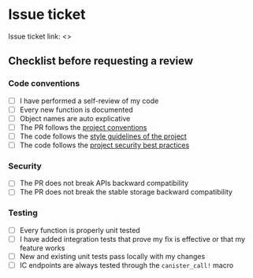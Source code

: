 # Issue ticket

Issue ticket link: <>

## Checklist before requesting a review

### Code conventions

- [ ] I have performed a self-review of my code
- [ ] Every new function is documented
- [ ] Object names are auto explicative
- [ ] The PR follows the [project conventions](https://infinityswap.atlassian.net/wiki/spaces/CPROD/pages/23330839/Conventions)
- [ ] The code follows the [style guidelines of the project](https://infinityswap.atlassian.net/wiki/spaces/CPROD/pages/24444929/Rust+Conventions)
- [ ] The code follows the [project security best practices](https://infinityswap.atlassian.net/wiki/spaces/CPROD/pages/35225620/Security+Considerations)

### Security

- [ ] The PR does not break APIs backward compatibility
- [ ] The PR does not break the stable storage backward compatibility

### Testing

- [ ] Every function is properly unit tested
- [ ] I have added integration tests that prove my fix is effective or that my feature works
- [ ] New and existing unit tests pass locally with my changes
- [ ] IC endpoints are always tested through the `canister_call!` macro
